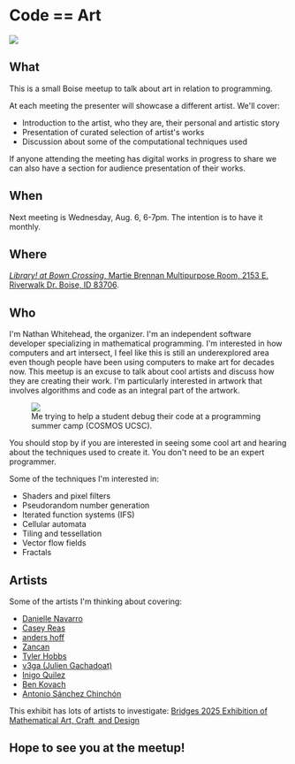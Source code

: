# Code == Art

<img src="/poster.svg" />

## What

This is a small Boise meetup to talk about art in relation to programming.

At each meeting the presenter will showcase a different artist. We'll cover:

* Introduction to the artist, who they are, their personal and artistic story
* Presentation of curated selection of artist's works
* Discussion about some of the computational techniques used

If anyone attending the meeting has digital works in progress to share we
can also have a section for audience presentation of their works.

## When

Next meeting is Wednesday, Aug. 6, 6-7pm. The intention is to have it monthly.

## Where

[*Library! at Bown Crossing*, Martie Brennan Multipurpose Room, 2153 E. Riverwalk Dr. Boise, ID 83706](https://maps.app.goo.gl/3nG9WhnpjW6GZ9Gr5).

## Who

I'm Nathan Whitehead, the organizer. I'm an independent software developer
specializing in mathematical programming. I'm interested in how computers and
art intersect, I feel like this is still an underexplored area even though
people have been using computers to make art for decades now. This meetup is an
excuse to talk about cool artists and discuss how they are creating their work.
I'm particularly interested in artwork that involves algorithms and code as
an integral part of the artwork.

<figure>
<img src="/cosmos1.jpg" />
<figcaption>Me trying to help a student debug their code at a programming summer camp (COSMOS UCSC).</figcaption>
</figure>

You should stop by if you are interested in seeing some cool art and hearing
about the techniques used to create it. You don't need to be an expert
programmer.

Some of the techniques I'm interested in:
* Shaders and pixel filters
* Pseudorandom number generation
* Iterated function systems (IFS)
* Cellular automata
* Tiling and tessellation
* Vector flow fields
* Fractals

## Artists

Some of the artists I'm thinking about covering:

* [Danielle Navarro](https://djnavarro.net/)
* [Casey Reas](https://reas.com/)
* [anders hoff](https://inconvergent.net/)
* [Zancan](https://www.bitforms.art/exhibition/tree_line)
* [Tyler Hobbs](https://www.tylerxhobbs.com/)
* [v3ga (Julien Gachadoat)](https://www.v3ga.net/)
* [Inigo Quilez](https://iquilezles.org/)
* [Ben Kovach](https://bendotk.com)
* [Antonio Sánchez Chinchón](https://fronkonstin.com)

This exhibit has lots of artists to investigate:
[Bridges 2025 Exhibition of Mathematical Art, Craft, and Design](https://gallery.bridgesmathart.org/exhibitions/bridges-2025-exhibition-of-mathematical-art)

## Hope to see you at the meetup!